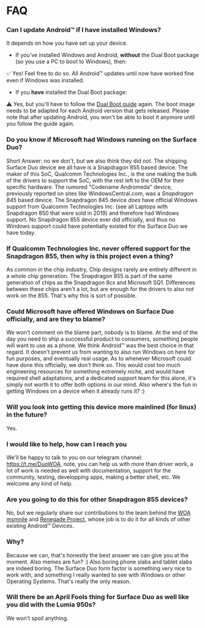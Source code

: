 # FAQ

### Can I update Android™ if I have installed Windows?

It depends on how you have set up your device.

- If you've installed Windows and Android, **without** the Dual Boot package (so you use a PC to boot to Windows), then:

✅ Yes! Feel free to do so. All Android™ updates until now have worked fine even if Windows was installed.

- If you **have** installed the Dual Boot package:

⚠️ Yes, but you'll have to follow the [Dual Boot guide](https://github.com/WOA-Project/SurfaceDuo-Guides/blob/main/DualBoot.md) again. The boot image needs to be adapted for each Android version that gets released. Please note that after updating Android, you won't be able to boot it anymore until you follow the guide again.

### Do you know if Microsoft had Windows running on the Surface Duo?

Short Answer: no we don't, but we also think they did _not_. The shipping Surface Duo device we all have is a Snapdragon 855 based device. The maker of this SoC, Qualcomm Technologies Inc., is the one making the bulk of the drivers to support the SoC, with the rest left to the OEM for their specific hardware. The rumored "Codename Andromeda" device, previously reported on sites like WindowsCentral.com, was a _Snapdragon 845_ based device. The Snapdragon 845 device *does* have official Windows support from Qualcomm Technologies Inc. (see all Laptops with Snapdragon 850 that were sold in 2019) and therefore had Windows support. No Snapdragon 855 device ever did officially, and thus no Windows support could have potentially existed for the Surface Duo we have today.

### If Qualcomm Technologies Inc. never offered support for the Snapdragon 855, then why is this project even a thing?

As common in the chip industry, Chip designs rarely are entirely different in a whole chip generation. The Snapdragon 855 is part of the same generation of chips as the Snapdragon 8cx and Microsoft SQ1. Differences between these chips aren't a lot, but are enough for the drivers to also not work on the 855. That's why this is sort of possible.

### Could Microsoft have offered Windows on Surface Duo officially, and are they to blame?

We won't comment on the blame part, nobody is to blame. At the end of the day you need to ship a successful product to consumers, something people will want to use as a phone. We think Android™ was the best choice in that regard. It doesn't prevent us from wanting to also run Windows on here for fun purposes, and eventually real usage. As to whenever Microsoft could have done this officially, we don't think so. This would cost too much engineering resources for something extremely niche, and would have required shell adaptations, and a dedicated support team for this alone, it's simply not worth it to offer both options in our mind. Also where's the fun in getting Windows on a device when it already runs it? :)

### Will you look into getting this device more mainlined (for linux) in the future?

Yes.

### I would like to help, how can I reach you

We'll be happy to talk to you on our telegram channel: https://t.me/DuoWOA, note, you can help us with more than driver work, a lot of work is needed as well with documentation, support for the community, testing, developping apps, making a better shell, etc. We welcome any kind of help.

### Are you going to do this for other Snapdragon 855 devices?

No, but we regularly share our contributions to the team behind the [WOA msmnile](https://github.com/WOA-msmnile) and [Renegade Project](https://github.com/EDK2-Porting), whose job is to do it for all kinds of other existing Android™ Devices.

### Why?

Because we can, that's honestly the best answer we can give you at the moment. Also memes are fun? :) Also boring phone slabs and tablet slabs are indeed boring. The Surface Duo form factor is something very nice to work with, and something I really wanted to see with Windows or other Operating Systems. That's really the only reason.

### Will there be an April Fools thing for Surface Duo as well like you did with the Lumia 950s?

We won't spoil anything.
